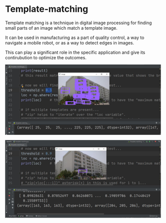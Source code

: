 # Template-matching

Template matching is a technique in digital image processing for finding small parts of an image which match a template image. 

It can be used in manufacturing as a part of quality control, a way to navigate a mobile robot, or as a way to detect edges in images.

This can play a significant role in the specific application and give its contirubution to optimize the outcomes.

![](Output%20when%20the%20thresholding%20is%20not%20done%20properly..JPG)

![](result%20with%20threshold%200.9.JPG)
